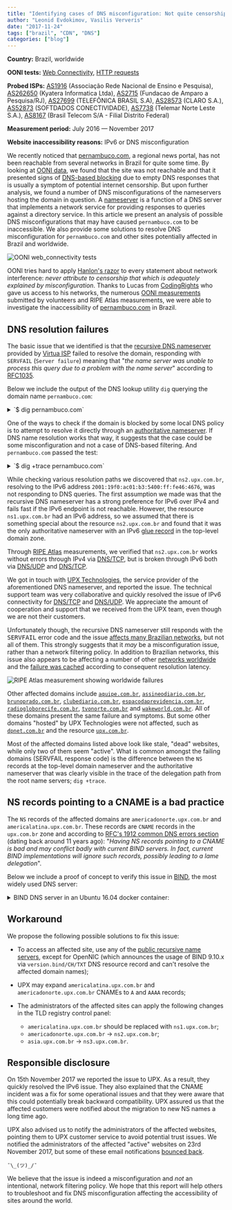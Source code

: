 ```yaml
---
title: "Identifying cases of DNS misconfiguration: Not quite censorship"
author: "Leonid Evdokimov, Vasilis Ververis"
date: "2017-11-24"
tags: ["brazil", "CDN", "DNS"]
categories: ["blog"]
---
```


**Country:** Brazil, worldwide

**OONI tests:** [Web Connectivity](https://ooni.torproject.org/nettest/web-connectivity/),
[HTTP requests](https://ooni.torproject.org/nettest/http-requests/)

**Probed ISPs:** [AS1916](https://stat.ripe.net/AS1916) (Associação Rede Nacional de Ensino e Pesquisa),
[AS262650](https://stat.ripe.net/AS262650) (Kyatera Informatica Ltda),
[AS2715](https://stat.ripe.net/AS2715) (Fundacao de Amparo a Pesquisa/RJ),
[AS27699](https://stat.ripe.net/AS27699) (TELEFÔNICA BRASIL S.A),
[AS28573](https://stat.ripe.net/AS28573) (CLARO S.A.),
[AS52873](https://stat.ripe.net/AS52873) (SOFTDADOS CONECTIVIDADE),
[AS7738](https://stat.ripe.net/AS7738) (Telemar Norte Leste S.A.),
[AS8167](https://stat.ripe.net/AS8167) (Brasil Telecom S/A - Filial Distrito Federal)

**Measurement period:** July 2016 — November 2017

**Website inaccessibility reasons:** IPv6 or DNS misconfiguration

We recently noticed that [pernambuco.com](http://pernambuco.com), a
regional news portal, has not been reachable from several networks in Brazil for quite some
time. By looking at [OONI data](/post/not-quite-network-censorship/measurements.br.pernambuco.csv), we found that the site was not reachable and that it presented signs of [DNS-based
blocking](https://explorer.ooni.torproject.org/measurement/s3YPvS70pxtUQXG5qLv8z2wfafZ98eUzCmxcbYkvSRELpYS2mBWksZCacvAr5GqS?input=http:%2F%2Fwww.pernambuco.com%2Fdiario)
due to empty DNS responses that is usually a symptom of potential internet censorship. But upon further analysis, we found a number of DNS
misconfigurations of the nameservers hosting the domain in question. A
[nameserver](https://en.wikipedia.org/wiki/Name_server) is a function of a DNS server that implements a
network service for providing responses to queries against a directory service.
In this article we present an analysis of possible DNS misconfigurations that
may have caused `pernambuco.com` to be inaccessible. We also provide some
solutions to resolve DNS misconfiguration for `pernambuco.com` and other sites potentially affected in Brazil and worldwide.

![OONI web_connectivity tests](/post/not-quite-network-censorship/measurements.br.pernambuco.png)

OONI tries hard to apply [Hanlon's razor](https://en.wikipedia.org/wiki/Hanlon%27s_razor) to every statement about network
interference: *never attribute to censorship that which is adequately explained
by misconfiguration*. Thanks to Lucas from [CodingRights](https://www.codingrights.org/) who gave us access to
his networks, the numerous [OONI measurements](https://api.ooni.io/files/by_country/BR) submitted by
volunteers and RIPE Atlas measurements, we were able to investigate the inaccessibility of
[pernambuco.com](http://pernambuco.com) in Brazil.

## DNS resolution failures

The basic issue that we identified is that the [recursive DNS nameserver](https://en.wikipedia.org/wiki/Domain_Name_System#Recursive_and_caching_name_server)
provided by [Virtua ISP](https://stat.ripe.net/AS28573) failed to resolve the
domain, responding with `SERVFAIL` (`Server failure`) meaning that "*the name
server was unable to process this query due to a problem with the name
server*" according to [RFC1035](https://tools.ietf.org/html/rfc1035).

Below we include the output of the DNS lookup utility `dig` querying the domain name
`pernambuco.com`:

<details><summary>`$ dig pernambuco.com`</summary>
<pre><code>
; <<>> DiG 9.9.5-9+deb8u12-Debian <<>> pernambuco.com
;; global options: +cmd
;; Got answer:
;; ->>HEADER<<- opcode: QUERY, status: SERVFAIL, id: 17644
;; flags: qr rd ra; QUERY: 1, ANSWER: 0, AUTHORITY: 0, ADDITIONAL: 1
&nbsp;
;; OPT PSEUDOSECTION:
; EDNS: version: 0, flags:; udp: 4096
;; QUESTION SECTION:
;pernambuco.com.                        IN      A
&nbsp;
;; Query time: 14 msec
;; SERVER: 181.213.132.2#53(181.213.132.2)
;; WHEN: Tue Nov 14 16:27:07 UTC 2017
;; MSG SIZE  rcvd: 43
</code></pre></details>

One of the ways to check if the domain is blocked by some local DNS policy is
to attempt to resolve it directly through an [authoritative nameserver](https://en.wikipedia.org/wiki/Domain_Name_System#Authoritative_name_server).
If DNS name resolution works that way, it suggests that the case could be some
misconfiguration and not a case of DNS-based filtering. And `pernambuco.com`
passed the test:

<details><summary>`$ dig +trace pernambuco.com`</summary>
<pre><code>
; <<>> DiG 9.9.5-9+deb8u12-Debian <<>> +trace pernambuco.com
;; global options: +cmd
.                       369185  IN      NS      h.root-servers.net.
.                       369185  IN      NS      i.root-servers.net.
.                       369185  IN      NS      e.root-servers.net.
.                       369185  IN      NS      d.root-servers.net.
.                       369185  IN      NS      m.root-servers.net.
.                       369185  IN      NS      f.root-servers.net.
.                       369185  IN      NS      j.root-servers.net.
.                       369185  IN      NS      b.root-servers.net.
.                       369185  IN      NS      k.root-servers.net.
.                       369185  IN      NS      c.root-servers.net.
.                       369185  IN      NS      a.root-servers.net.
.                       369185  IN      NS      l.root-servers.net.
.                       369185  IN      NS      g.root-servers.net.
;; Received 811 bytes from 181.213.132.2#53(181.213.132.2) in 2116 ms
&nbsp;
com.                    172800  IN      NS      a.gtld-servers.net.
com.                    172800  IN      NS      l.gtld-servers.net.
com.                    172800  IN      NS      c.gtld-servers.net.
com.                    172800  IN      NS      b.gtld-servers.net.
com.                    172800  IN      NS      j.gtld-servers.net.
com.                    172800  IN      NS      g.gtld-servers.net.
com.                    172800  IN      NS      d.gtld-servers.net.
com.                    172800  IN      NS      m.gtld-servers.net.
com.                    172800  IN      NS      k.gtld-servers.net.
com.                    172800  IN      NS      i.gtld-servers.net.
com.                    172800  IN      NS      e.gtld-servers.net.
com.                    172800  IN      NS      f.gtld-servers.net.
com.                    172800  IN      NS      h.gtld-servers.net.
com.                    86400   IN      DS      30909 8 2 E2D3C916F6DEEAC73294E8268FB5885044A833FC5459588F4A9184CF C41A5766
com.                    86400   IN      RRSIG   DS 8 1 86400 20171127050000 20171114040000 46809 . QSfUCjfWB2/Ulx1L/6BmpR3glCR6vAvtK+N9E332aJ9luPLQ9hycjiZp 4PoEWaDTDt4vQgL6pzgKNt+sGgr3lmbtJAnFEHAKPy/TBv/T8KhcApv8 Ceuwv/yUB1Oo5sUtppNVtNHQKm+jqUQ+MWQe9YNMPTrOi5dT2A3qYktg zhI9fk9gcqNfJkn/Vd/Ol1o+zLqP+yy9MY+xBjky2MPaXY4EaGnZWSQn UCyYH95k0WOuvHl6Q0EYe4jEAqQGQnMjGR/dFHF7WbARoqR92/Ahfsvr 2eAF2CcuIi5/cRKJr10Us3v3QvytZqvhwA6bzu292NYQIS0talFlATDF JRw9vQ==
;; Received 1174 bytes from 192.33.4.12#53(c.root-servers.net) in 3656 ms
&nbsp;
pernambuco.com.         172800  IN      NS      americalatina.upx.com.br.
pernambuco.com.         172800  IN      NS      americadonorte.upx.com.br.
CK0POJMG874LJREF7EFN8430QVIT8BSM.com. 86400 IN NSEC3 1 1 0 - CK0Q1GIN43N1ARRC9OSM6QPQR81H5M9A NS SOA RRSIG DNSKEY NSEC3PARAM
CK0POJMG874LJREF7EFN8430QVIT8BSM.com. 86400 IN RRSIG NSEC3 8 2 86400 20171121054756 20171114043756 11324 com. b6a2rTyPdGqgyTGlHBQTry29KsYLpCTg2syg3DiYm4TU2zKm4AgtUmv3 NAnteEWIwXutUsWN1XOri34PxDm9CAcmxKKYN82lXHSnF4O8oEuZJ1Gf Go2D9a8GFCV44T4Cff4MBugeDtUyHwp+yd96IzH+2WtSbJRN/WswmtGI ylA=
CIP56NHTT7TEO7BIRQFIOVC1GSDSNFD0.com. 86400 IN NSEC3 1 1 0 - CIP5L6DBFHE9UAL3LG0PVN426ILSC3GJ NS DS RRSIG
CIP56NHTT7TEO7BIRQFIOVC1GSDSNFD0.com. 86400 IN RRSIG NSEC3 8 2 86400 20171120055405 20171113044405 11324 com. bLisStF5rB/gXGaHOMV9it6Qg4JcERGbaBlvP7KRDyj7d1LlTyjZHWmt V3B2LS0vdjCMlEDxqqwPsO3mL/1GF8WX0z7qrsWf5qYxuegxikhLDamK s9qOIIdFsdNDhnloPa9+e7p9PwM5B0jR07I778+2E7PRIUXZP7D3BSLF K4w=
;; Received 595 bytes from 192.42.93.30#53(g.gtld-servers.net) in 534 ms
&nbsp;
pernambuco.com.         14400   IN      A       45.79.193.247
pernambuco.com.         86400   IN      NS      ns2.upx.com.br.
pernambuco.com.         86400   IN      NS      ns1.upx.com.br.
;; Received 193 bytes from 2804:2870:2:1::31#53(americalatina.upx.com.br) in 132 ms
</code></pre></details>

While checking various resolution paths we discovered that `ns2.upx.com.br`,
resolving to the IPv6 address `2001:19f0:ac01:b3:5400:ff:fe46:4676`, was not
responding to DNS queries. The first assumption we made was that the recursive
DNS nameserver has a strong preference for IPv6 over IPv4 and fails fast if the
IPv6 endpoint is not reachable. However, the resource `ns1.upx.com.br` had an
IPv6 address, so we assumed that there is something special about the resource
`ns2.upx.com.br` and found that it was the only authoritative nameserver
with an IPv6
[glue record](https://en.wikipedia.org/wiki/Domain_Name_System#Circular_dependencies_and_glue_records)
in the top-level domain zone.

Through [RIPE Atlas](https://atlas.ripe.net) measurements, we verified that `ns2.upx.com.br` works without
errors through IPv4 via
[DNS/TCP](https://atlas.ripe.net/measurements/10197953/#!probes), but is broken
through IPv6 both via
[DNS/UDP](https://atlas.ripe.net/measurements/10197871/#!probes) and
[DNS/TCP](https://atlas.ripe.net/measurements/10197872/#!probes).

We got in touch with [UPX Technologies](https://www.upx.com/), the service provider of the aforementioned DNS
nameserver, and reported the issue. The
technical support team was very collaborative and quickly resolved the issue of
IPv6 connectivity for
[DNS/TCP](https://atlas.ripe.net/measurements/10199076/#!probes) and
[DNS/UDP](https://atlas.ripe.net/measurements/10199080/#!probes). We appreciate
the amount of cooperation and support that we received from the UPX team, even though we are not
their customers.

Unfortunately though, the recursive DNS nameserver still responds with the
<tt>SERVFAIL</tt> error code and the issue [affects many Brazilian
networks](https://atlas.ripe.net/measurements/10203306/?filter=&diversity-picker=5&aggregator=&show_only=SERVFAIL#!map), but not
all of them. This strongly suggests that it *may* be a
misconfiguration issue, rather than a network filtering policy. In addition to Brazilian networks, this
issue also appears to be affecting a number of other
[networks worldwide](https://atlas.ripe.net/measurements/10203314/?filter=&diversity-picker=5&aggregator=&show_only=SERVFAIL#!map) and
the [failure was cached](https://atlas.ripe.net/measurements/10204036/#!probes)
according to consequent resolution latency.

![RIPE Atlas measurement showing worldwide failures](/post/not-quite-network-censorship/ripe-atlas-10203314.png)

Other affected domains include
[`aquipe.com.br`](https://atlas.ripe.net/measurements/10204359/#!probes),
[`assineodiario.com.br`](https://atlas.ripe.net/measurements/10294525/#!probes),
[`brunoprado.com.br`](https://atlas.ripe.net/measurements/10294526/#!probes),
[`clubediario.com.br`](https://atlas.ripe.net/measurements/10294527/#!probes),
[`espacodaprevidencia.com.br`](https://atlas.ripe.net/measurements/10294528/#!probes),
[`radiogloborecife.com.br`](https://atlas.ripe.net/measurements/10294529/#!probes),
[`tvonorte.com.br`](https://atlas.ripe.net/measurements/10294531/#!probes) and
[`wakeworld.com.br`](https://atlas.ripe.net/measurements/10294532/#!probes). All of these domains present the same
failure and symptoms. But some other domains "hosted" by UPX Technologies were
not affected, such as [`dpnet.com.br`](https://atlas.ripe.net/measurements/10204294/#!probes) and
the resource [`upx.com.br`](https://atlas.ripe.net/measurements/10203916/#!general).

Most of the affected domains listed above look like stale, "dead" websites, while only two of them seem "active". 
What is common amongst the failing domains (SERVFAIL response code) is the
difference between the `NS` records at the top-level domain nameserver and the
authoritative nameserver that was clearly visible in the trace of the
delegation path from the root name servers; `dig +trace`.

## NS records pointing to a CNAME is a bad practice

The `NS` records of the affected domains are `americadonorte.upx.com.br` and
`americalatina.upx.com.br`. These records are `CNAME` records in the
`upx.com.br` zone and according to [RFC's 1912 common DNS errors
section](https://tools.ietf.org/html/rfc1912#section-2.4) (dating back around
11 years ago): "*Having NS records pointing to a CNAME is bad and may conflict
badly with current BIND servers. In fact, current BIND implementations will
ignore such records, possibly leading to a lame delegation*".

Below we include a proof of concept to verify this issue in [BIND](https://en.wikipedia.org/wiki/BIND), the most widely used DNS server:

<details><summary>BIND DNS server in an Ubuntu 16.04 docker container:</summary>
<pre><code>
root@dom0 # docker run -ti --rm ubuntu:16.04 bash
root@4017200da4e2:~# apt-get update && apt-get -y install bind9 dnsutils
root@4017200da4e2:~# echo 'logging { channel errchan {stderr; severity debug; print-severity yes; print-time yes;}; category default {errchan;}; };' >> /etc/bind/named.conf.local
root@4017200da4e2:~# /usr/sbin/named -f -u bind  &
root@4017200da4e2:~# dig pernambuco.com @127.0.0.1
22-Nov-2017 18:50:41.413 debug 1: fetch: pernambuco.com/A
22-Nov-2017 18:50:41.413 info: skipping nameserver 'americalatina.upx.com.br' because it is a CNAME, while resolving 'pernambuco.com/A'
22-Nov-2017 18:50:41.413 info: skipping nameserver 'americadonorte.upx.com.br' because it is a CNAME, while resolving 'pernambuco.com/A'
22-Nov-2017 18:50:41.413 debug 1: client 127.0.0.1#45827 (pernambuco.com): query failed (SERVFAIL) for pernambuco.com/IN/A at ../../../bin/named/query.c:7773
&nbsp;
; <<>> DiG 9.10.3-P4-Ubuntu <<>> pernambuco.com @127.0.0.1
;; global options: +cmd
;; Got answer:
;; ->>HEADER<<- opcode: QUERY, status: SERVFAIL, id: 23719
...
</code></pre></details>

## Workaround

We propose the following possible solutions to fix this issue:

* To access an affected site, use any of the [public recursive name servers](https://en.wikipedia.org/wiki/Public_recursive_name_server), except for OpenNIC (which announces the usage of BIND 9.10.x via `version.bind/CH/TXT` DNS resource record and can't resolve the affected domain names);

* UPX may expand `americalatina.upx.com.br` and `americadonorte.upx.com.br` CNAMEs to `A` and `AAAA` records;

* The administrators of the affected sites can apply the following changes in the TLD registry control panel:

  * `americalatina.upx.com.br` should be replaced with `ns1.upx.com.br`;
  * `americadonorte.upx.com.br` → `ns2.upx.com.br`;
  * `asia.upx.com.br` → `ns3.upx.com.br`.

## Responsible disclosure

On 15th November 2017 we reported the issue to UPX. As a result, they quickly resolved the IPv6 issue. They also explained that the CNAME incident was a fix for some operational issues and that they were aware that this could potentially break backward compatibility. UPX assured us that the affected customers
were notified about the migration to new NS names a long time ago.

UPX also advised us to notify the administrators of the affected websites,
pointing them to UPX customer service to avoid potential trust issues. We
notified the administrators of the affected "active" websites on 23rd November 2017, but
some of these email notifications [bounced back](https://en.wikipedia.org/wiki/Bounce_message).

`¯\_(ツ)_/¯`

We believe that the issue is indeed a misconfiguration and *not* an intentional, network filtering policy. We hope that this report will help others to troubleshoot and fix DNS misconfiguration affecting the accessibility of sites around the world.
